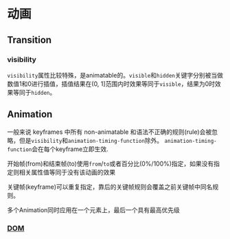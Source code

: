 # 动画

## Transition

### visibility

`visibility`属性比较特殊，是animatable的。`visible`和`hidden`关键字分别被当做数值1和0进行插值，插值结果在(0, 1]范围内时效果等同于`visible`，结果为0时效果等同于`hidden`。


## Animation

一般来说 keyframes 中所有 non-animatable 和语法不正确的规则(rule)会被忽略，但是`visibility`和`animation-timing-function`除外。 `animation-timing-function`会在每个keyframe立即生效.

开始帧(from)和结束帧(to)使用`from`/`to`或者百分比(0%/100%)指定，如果没有指定则相关属性值等同于没有该动画的效果

关键帧(keyframe)可以重复指定，靠后的关键帧规则会覆盖之前关键帧中同名规则。

多个Animation同时应用在一个元素上，最后一个具有最高优先级

### [DOM](https://drafts.csswg.org/css-animations/#interface-dom)
